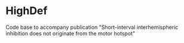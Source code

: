 # HighDef
Code base to accompany publication "Short-interval interhemispheric inhibition does not originate from the motor hotspot"

